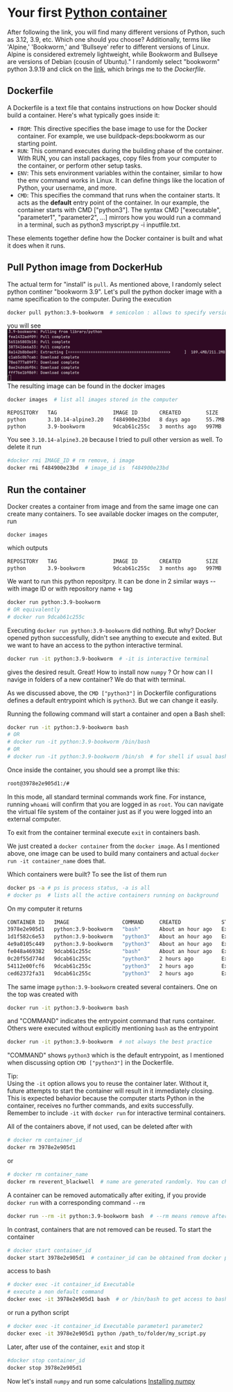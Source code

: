# Your first [Python container](https://hub.docker.com/_/python)

After following the link, you will find many different versions of Python, such as 3.12, 3.9, etc. Which one should you choose? Additionally, terms like 'Alpine,' 'Bookworm,' and 'Bullseye' refer to different versions of Linux. Alpine is considered extremely lightweight, while Bookworm and Bullseye are versions of Debian (cousin of Ubuntu)." I randomly select "bookworm" python 3.9.19 and click on the [link](https://github.com/docker-library/python/blob/1b7a1106674a21e699b155cbd53bf39387284cca/3.9/bookworm/Dockerfile), which brings me to the *Dockerfile*. 

## Dockerfile
A Dockerfile is a text file that contains instructions on how Docker should build a container. Here's what typically goes inside it:

- `FROM`: This directive specifies the base image to use for the Docker container. For example, we use buildpack-deps:bookworm as our starting point.
- `RUN`: This command executes during the building phase of the container. With RUN, you can install packages, copy files from your computer to the container, or perform other setup tasks.
- `ENV`: This sets environment variables within the container, similar to how the env command works in Linux. It can define things like the location of Python, your username, and more.
- `CMD`: This specifies the command that runs when the container starts. It acts as the **default** entry point of the container. In our example, the container starts with CMD ["python3"]. The syntax CMD ["executable", "parameter1", "parameter2", ...] mirrors how you would run a command in a terminal, such as python3 myscript.py -i inputfile.txt.

These elements together define how the Docker container is built and what it does when it runs.

## Pull Python image from DockerHub
The actual term for "install" is `pull`. As mentioned above, I randomly select python continer "bookworm 3.9". Let's pull the python docker image with a name specification to the computer. During the execution
```bash
docker pull python:3.9-bookworm  # semicolon : allows to specify version tag
```
you will see
![pulling](./pulling_python_container.png)
The resulting image can be found in the docker images
```bash
docker images  # list all images stored in the computer
```

```
REPOSITORY   TAG                  IMAGE ID       CREATED        SIZE
python       3.10.14-alpine3.20   f484900e23bd   8 days ago     55.7MB
python       3.9-bookworm         9dcab61c255c   3 months ago   997MB
```
You see `3.10.14-alpine3.20` because I tried to pull other version as well. To delete it run
```bash
#docker rmi IMAGE_ID # rm remove, i image
docker rmi f484900e23bd  # image_id is  f484900e23bd
```

## Run the container
Docker creates a container from image and from the same image one can create many containers. To see available docker images on the computer, run
```
docker images
```
which outputs 
```
REPOSITORY   TAG                  IMAGE ID       CREATED        SIZE
python       3.9-bookworm         9dcab61c255c   3 months ago   997MB
```
We want to run this python repositpry. It can be done in 2 similar ways -- with image ID or with repository name + tag
```bash
docker run python:3.9-bookworm
# OR equivalently
# docker run 9dcab61c255c
```
Executing `docker run python:3.9-bookworm` did nothing. But why?
Docker opened python successfully, didn't see anything to execute and exited. But we want to have an access to the python interactive terminal. 
```bash
docker run -it python:3.9-bookworm  # -it is interactive terminal
```
gives the desired result. Great! How to install now `numpy` ? Or how can I I navige in folders of a new container? We do that with terminal. 

As we discussed above, the `CMD ["python3"]` in Dockerfile configurations defines a default entrypoint which is `python3`. But we can change it easily.

Running the following command will start a container and open a Bash shell:
```bash
docker run -it python:3.9-bookworm bash 
# OR
# docker run -it python:3.9-bookworm /bin/bash
# OR
# docker run -it python:3.9-bookworm /bin/sh  # for shell if usual bash is not installed 
```
Once inside the container, you should see a prompt like this:
```bash
root@3978e2e905d1:/#
```

In this mode, all standard terminal commands work fine. For instance, running `whoami` will confirm that you are logged in as `root`. You can navigate the virtual file system of the container just as if you were logged into an external computer.

To exit from the container terminal execute `exit` in containers bash.

We just created a `docker container` from the `docker image`. As I mentioned above, one image can be used to build many containers and actual `docker run -it container_name` does that.

Which containers were built? To see the list of them run
```bash
docker ps -a # ps is process status, -a is all
# docker ps  # lists all the active containers running on background
``` 
On my computer it returns
```bash
CONTAINER ID   IMAGE                 COMMAND     CREATED             STATUS                           PORTS     NAMES
3978e2e905d1   python:3.9-bookworm   "bash"      About an hour ago   Exited (0) 8 minutes ago                   reverent_blackwell
1d1f582c6e53   python:3.9-bookworm   "python3"   About an hour ago   Exited (0) About an hour ago               adoring_austin
4e9a0105c449   python:3.9-bookworm   "python3"   About an hour ago   Exited (0) About an hour ago               fervent_elion
fe048a469382   9dcab61c255c          "bash"      About an hour ago   Exited (130) About an hour ago             cranky_chebyshev
0c20f55d774d   9dcab61c255c          "python3"   2 hours ago         Exited (0) 2 hours ago                     friendly_curie
54112e00fcf6   9dcab61c255c          "python3"   2 hours ago         Exited (0) 2 hours ago                     elastic_shamir
ced62372fa31   9dcab61c255c          "python3"   2 hours ago         Exited (0) 2 hours ago                     jovial_lichterman

```
The same image `python:3.9-bookworm` created several containers. One on the top was created with 
```bash
docker run -it python:3.9-bookworm bash
```
and "COMMAND" indicates the entrypoint command that runs container.
Others were executed without explicitly mentioning `bash` as the entrypoint 
```bash
docker run -it python:3.9-bookworm  # not always the best practice
```
"COMMAND" shows `python3` which is the default entrypoint, as I mentioned when discussing option `CMD ["python3"]` in the Dockerfile.

Tip:\
Using the `-it` option allows you to reuse the container later. Without it, future attempts to start the container will result in it immediately closing. This is expected behavior because the computer starts Python in the container, receives no further commands, and exits successfully. Remember to include `-it` with `docker run` for interactive terminal containers.

All of the containers above, if not used, can be deleted after with
```bash
# docker rm container_id
docker rm 3978e2e905d1
```
or
```bash
# docker rm container_name
docker rm reverent_blackwell  # name are generated randomly. You can chose a name as well
```

A container can be removed automatically after exiting, if you provide `docker run` with a corresponding command `--rm`
```bash
docker run --rm -it python:3.9-bookworm bash  # --rm means remove after exiting
```

In contrast, containers that are not removed can be reused. To start the container
```bash
# docker start container_id
docker start 3978e2e905d1  # container_id can be obtained from docker ps -a
```
access to bash
```bash
# docker exec -it container_id Executable
# execute a non default command
docker exec -it 3978e2e905d1 bash  # or /bin/bash to get access to bash
```
or run a python script 
```bash
# docker exec -it container_id Executable parameter1 parameter2
docker exec -it 3978e2e905d1 python /path_to/folder/my_script.py
```
Later, after use of the container, `exit` and stop it
```bash
#docker stop container_id
docker stop 3978e2e905d1
```


Now let's install `numpy` and run some calculations
[Installing numpy](./Docker3.md) 